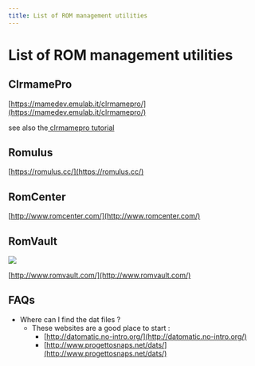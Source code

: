 ```yaml
---
title: List of ROM management utilities
---
```


# List of ROM management utilities

## ClrmamePro <a id="clrmamepro"></a>

​[https://mamedev.emulab.it/clrmamepro/](https://mamedev.emulab.it/clrmamepro/)

see also the[ clrmamepro tutorial](https://recalbox.gitbook.io/tutorials/utility/rom-management/clrmamepro-tutorial)

## Romulus

​[https://romulus.cc/](https://romulus.cc/)

## RomCenter <a id="romcenter"></a>

​[http://www.romcenter.com/](http://www.romcenter.com/)

## RomVault <a id="romvault"></a>

![](http://www.romvault.com/graphics/rv.png)

​[http://www.romvault.com/](http://www.romvault.com/)

## FAQs

* Where can I find the dat files ? 
  * These websites are a good place to start : 
    * [http://datomatic.no-intro.org/](http://datomatic.no-intro.org/) 
    * [http://www.progettosnaps.net/dats/](http://www.progettosnaps.net/dats/)


